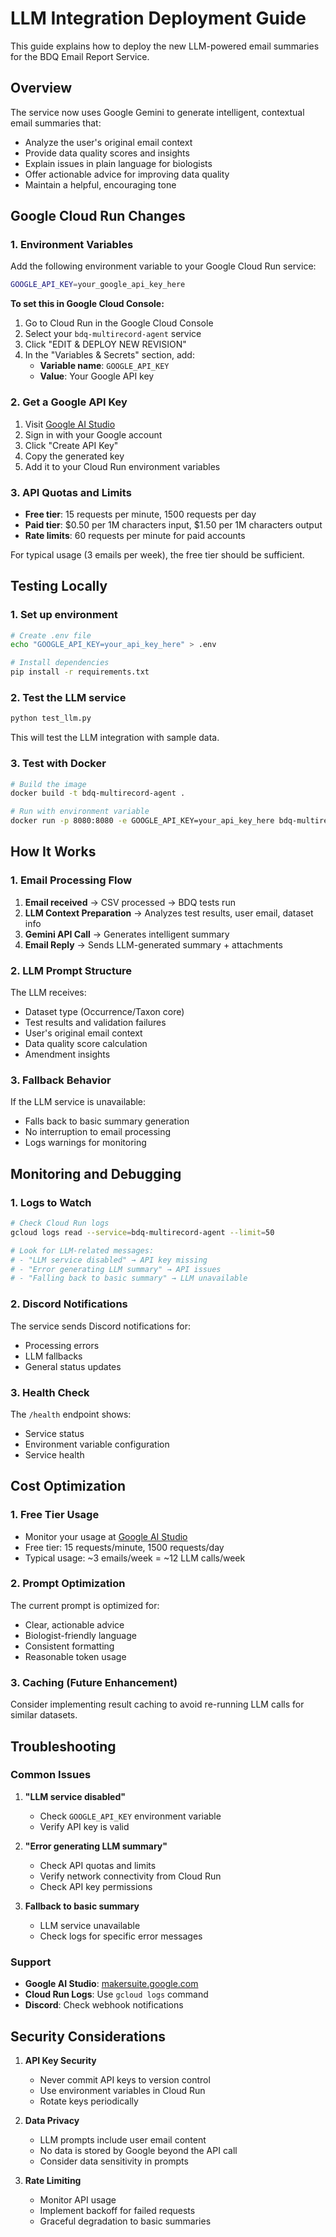 # LLM Integration Deployment Guide

This guide explains how to deploy the new LLM-powered email summaries for the BDQ Email Report Service.

## Overview

The service now uses Google Gemini to generate intelligent, contextual email summaries that:
- Analyze the user's original email context
- Provide data quality scores and insights
- Explain issues in plain language for biologists
- Offer actionable advice for improving data quality
- Maintain a helpful, encouraging tone

## Google Cloud Run Changes

### 1. Environment Variables

Add the following environment variable to your Google Cloud Run service:

```bash
GOOGLE_API_KEY=your_google_api_key_here
```

**To set this in Google Cloud Console:**
1. Go to Cloud Run in the Google Cloud Console
2. Select your `bdq-multirecord-agent` service
3. Click "EDIT & DEPLOY NEW REVISION"
4. In the "Variables & Secrets" section, add:
   - **Variable name**: `GOOGLE_API_KEY`
   - **Value**: Your Google API key

### 2. Get a Google API Key

1. Visit [Google AI Studio](https://makersuite.google.com/app/apikey)
2. Sign in with your Google account
3. Click "Create API Key"
4. Copy the generated key
5. Add it to your Cloud Run environment variables

### 3. API Quotas and Limits

- **Free tier**: 15 requests per minute, 1500 requests per day
- **Paid tier**: $0.50 per 1M characters input, $1.50 per 1M characters output
- **Rate limits**: 60 requests per minute for paid accounts

For typical usage (3 emails per week), the free tier should be sufficient.

## Testing Locally

### 1. Set up environment

```bash
# Create .env file
echo "GOOGLE_API_KEY=your_api_key_here" > .env

# Install dependencies
pip install -r requirements.txt
```

### 2. Test the LLM service

```bash
python test_llm.py
```

This will test the LLM integration with sample data.

### 3. Test with Docker

```bash
# Build the image
docker build -t bdq-multirecord-agent .

# Run with environment variable
docker run -p 8080:8080 -e GOOGLE_API_KEY=your_api_key_here bdq-multirecord-agent
```

## How It Works

### 1. Email Processing Flow

1. **Email received** → CSV processed → BDQ tests run
2. **LLM Context Preparation** → Analyzes test results, user email, dataset info
3. **Gemini API Call** → Generates intelligent summary
4. **Email Reply** → Sends LLM-generated summary + attachments

### 2. LLM Prompt Structure

The LLM receives:
- Dataset type (Occurrence/Taxon core)
- Test results and validation failures
- User's original email context
- Data quality score calculation
- Amendment insights

### 3. Fallback Behavior

If the LLM service is unavailable:
- Falls back to basic summary generation
- No interruption to email processing
- Logs warnings for monitoring

## Monitoring and Debugging

### 1. Logs to Watch

```bash
# Check Cloud Run logs
gcloud logs read --service=bdq-multirecord-agent --limit=50

# Look for LLM-related messages:
# - "LLM service disabled" → API key missing
# - "Error generating LLM summary" → API issues
# - "Falling back to basic summary" → LLM unavailable
```

### 2. Discord Notifications

The service sends Discord notifications for:
- Processing errors
- LLM fallbacks
- General status updates

### 3. Health Check

The `/health` endpoint shows:
- Service status
- Environment variable configuration
- Service health

## Cost Optimization

### 1. Free Tier Usage

- Monitor your usage at [Google AI Studio](https://makersuite.google.com/app/usage)
- Free tier: 15 requests/minute, 1500 requests/day
- Typical usage: ~3 emails/week = ~12 LLM calls/week

### 2. Prompt Optimization

The current prompt is optimized for:
- Clear, actionable advice
- Biologist-friendly language
- Consistent formatting
- Reasonable token usage

### 3. Caching (Future Enhancement)

Consider implementing result caching to avoid re-running LLM calls for similar datasets.

## Troubleshooting

### Common Issues

1. **"LLM service disabled"**
   - Check `GOOGLE_API_KEY` environment variable
   - Verify API key is valid

2. **"Error generating LLM summary"**
   - Check API quotas and limits
   - Verify network connectivity from Cloud Run
   - Check API key permissions

3. **Fallback to basic summary**
   - LLM service unavailable
   - Check logs for specific error messages

### Support

- **Google AI Studio**: [makersuite.google.com](https://makersuite.google.com)
- **Cloud Run Logs**: Use `gcloud logs` command
- **Discord**: Check webhook notifications

## Security Considerations

1. **API Key Security**
   - Never commit API keys to version control
   - Use environment variables in Cloud Run
   - Rotate keys periodically

2. **Data Privacy**
   - LLM prompts include user email content
   - No data is stored by Google beyond the API call
   - Consider data sensitivity in prompts

3. **Rate Limiting**
   - Monitor API usage
   - Implement backoff for failed requests
   - Graceful degradation to basic summaries
